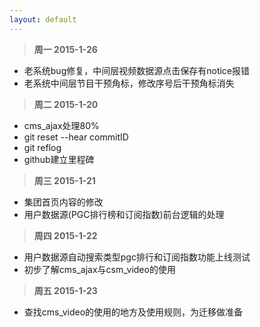 ```yaml
---
layout: default
---
```


>**周一 2015-1-26**

- 老系统bug修复，中间层视频数据源点击保存有notice报错
- 老系统中间层节目干预角标，修改序号后干预角标消失


>**周二 2015-1-20**

- cms_ajax处理80%
- git reset --hear commitID
- git reflog 
- github建立里程碑




>**周三 2015-1-21**

- 集团首页内容的修改
- 用户数据源(PGC排行榜和订阅指数)前台逻辑的处理



>**周四 2015-1-22**

- 用户数据源自动搜索类型pgc排行和订阅指数功能上线测试
- 初步了解cms_ajax与csm_video的使用

>**周五 2015-1-23**

- 查找cms_video的使用的地方及使用规则，为迁移做准备